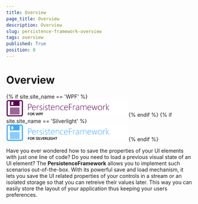 ```yaml
---
title: Overview
page_title: Overview
description: Overview
slug: persistence-framework-overview
tags: overview
published: True
position: 0
---
```


# Overview

{% if site.site_name == 'WPF' %}![Rad Persistence Framework-WPF-Icon](images/RadPersistenceFramework-WPF-Icon.png){% endif %}
{% if site.site_name == 'Silverlight' %}![Rad Persistence Framework-SL-Icon](images/RadPersistenceFramework-SL-Icon.png){% endif %}

Have you ever wondered how to save the properties of your UI elements with just one line of code? Do you need to load a previous visual state of an UI element? The __PersistenceFramework__ allows you to implement such scenarios out-of-the-box. With its powerful save and load mechanism, it lets you save the UI related properties of your controls in a stream or an isolated storage so that you can retreive their values later. This way you can easily store the layout of your application thus keeping your users preferences.